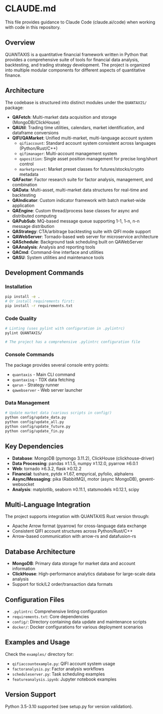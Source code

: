 # CLAUDE.md

This file provides guidance to Claude Code (claude.ai/code) when working with code in this repository.

## Overview

QUANTAXIS is a quantitative financial framework written in Python that provides a comprehensive suite of tools for financial data analysis, backtesting, and trading strategy development. The project is organized into multiple modular components for different aspects of quantitative finance.

## Architecture

The codebase is structured into distinct modules under the `QUANTAXIS/` package:

- **QAFetch**: Multi-market data acquisition and storage (MongoDB/ClickHouse)
- **QAUtil**: Trading time utilities, calendars, market identification, and dataframe conversions
- **QIFI/QAMarket**: Unified multi-market, multi-language account system
  - `qifiaccount`: Standard account system consistent across languages (Python/Rust/C++)
  - `qifimanager`: Multi-account management system
  - `qaposition`: Single asset position management for precise long/short control
  - `marketpreset`: Market preset classes for futures/stocks/crypto metadata
- **QAFactor**: Factor research suite for factor analysis, management, and combination
- **QAData**: Multi-asset, multi-market data structures for real-time and backtesting
- **QAIndicator**: Custom indicator framework with batch market-wide application
- **QAEngine**: Custom thread/process base classes for async and distributed computing
- **QAPubSub**: MQ-based message queue supporting 1-1, 1-n, n-n message distribution
- **QAStrategy**: CTA/arbitrage backtesting suite with QIFI mode support
- **QAWebServer**: Tornado-based web server for microservice architecture
- **QASchedule**: Background task scheduling built on QAWebServer
- **QAAnalysis**: Analysis and reporting tools
- **QACmd**: Command-line interface and utilities
- **QASU**: System utilities and maintenance tools

## Development Commands

### Installation
```bash
pip install -e .
# Or install requirements first:
pip install -r requirements.txt
```

### Code Quality
```bash
# Linting (uses pylint with configuration in .pylintrc)
pylint QUANTAXIS/

# The project has a comprehensive .pylintrc configuration file
```

### Console Commands
The package provides several console entry points:
- `quantaxis` - Main CLI command
- `quantaxisq` - TDX data fetching
- `qarun` - Strategy runner
- `qawebserver` - Web server launcher

### Data Management
```bash
# Update market data (various scripts in config/)
python config/update_data.py
python config/update_all.py
python config/update_future.py
python config/update_fin.py
```

## Key Dependencies

- **Database**: MongoDB (pymongo 3.11.2), ClickHouse (clickhouse-driver)
- **Data Processing**: pandas ≥1.1.5, numpy ≥1.12.0, pyarrow ≥6.0.1
- **Web**: tornado ≥6.3.2, flask ≥0.12.2
- **Financial**: tushare, pytdx ≥1.67, empyrical, pyfolio, alphalens
- **Async/Messaging**: pika (RabbitMQ), motor (async MongoDB), gevent-websocket
- **Analysis**: matplotlib, seaborn ≥0.11.1, statsmodels ≥0.12.1, scipy

## Multi-Language Integration

The project supports integration with QUANTAXIS Rust version through:
- Apache Arrow format (pyarrow) for cross-language data exchange
- Consistent QIFI account structures across Python/Rust/C++
- Arrow-based communication with arrow-rs and datafusion-rs

## Database Architecture

- **MongoDB**: Primary data storage for market data and account information
- **ClickHouse**: High-performance analytics database for large-scale data analysis
- Support for tick/L2 order/transaction data formats

## Configuration Files

- `.pylintrc`: Comprehensive linting configuration
- `requirements.txt`: Core dependencies
- `config/`: Directory containing data update and maintenance scripts
- `docker/`: Docker configurations for various deployment scenarios

## Examples and Usage

Check the `examples/` directory for:
- `qifiaccountexample.py`: QIFI account system usage
- `factoranalysis.py`: Factor analysis workflows
- `scheduleserver.py`: Task scheduling examples
- `featureanalysis.ipynb`: Jupyter notebook examples

## Version Support

Python 3.5-3.10 supported (see setup.py for version validation).